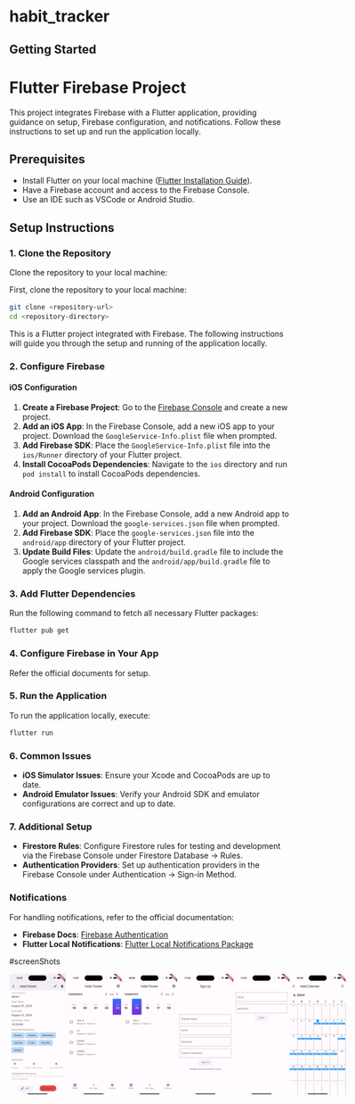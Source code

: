 # habit_tracker

## Getting Started

# Flutter Firebase Project

This project integrates Firebase with a Flutter application, providing guidance on setup, Firebase configuration, and notifications. Follow these instructions to set up and run the application locally.

## Prerequisites

- Install Flutter on your local machine ([Flutter Installation Guide](https://flutter.dev/docs/get-started/install)).
- Have a Firebase account and access to the Firebase Console.
- Use an IDE such as VSCode or Android Studio.

## Setup Instructions

### 1. Clone the Repository

Clone the repository to your local machine:


First, clone the repository to your local machine:

```bash
git clone <repository-url>
cd <repository-directory>
```

This is a Flutter project integrated with Firebase. The following instructions will guide you through the setup and running of the application locally.

### 2. Configure Firebase

#### iOS Configuration

1. **Create a Firebase Project**: Go to the [Firebase Console](https://console.firebase.google.com/) and create a new project.
2. **Add an iOS App**: In the Firebase Console, add a new iOS app to your project. Download the `GoogleService-Info.plist` file when prompted.
3. **Add Firebase SDK**: Place the `GoogleService-Info.plist` file into the `ios/Runner` directory of your Flutter project.
4. **Install CocoaPods Dependencies**: Navigate to the `ios` directory and run `pod install` to install CocoaPods dependencies.

#### Android Configuration

1. **Add an Android App**: In the Firebase Console, add a new Android app to your project. Download the `google-services.json` file when prompted.
2. **Add Firebase SDK**: Place the `google-services.json` file into the `android/app` directory of your Flutter project.
3. **Update Build Files**: Update the `android/build.gradle` file to include the Google services classpath and the `android/app/build.gradle` file to apply the Google services plugin.

### 3. Add Flutter Dependencies

Run the following command to fetch all necessary Flutter packages:
```bash
flutter pub get
```

### 4. Configure Firebase in Your App

Refer the official documents for setup.

### 5. Run the Application

To run the application locally, execute:
```bash
flutter run
```


### 6. Common Issues

- **iOS Simulator Issues**: Ensure your Xcode and CocoaPods are up to date.
- **Android Emulator Issues**: Verify your Android SDK and emulator configurations are correct and up to date.

### 7. Additional Setup

- **Firestore Rules**: Configure Firestore rules for testing and development via the Firebase Console under Firestore Database -> Rules.
- **Authentication Providers**: Set up authentication providers in the Firebase Console under Authentication -> Sign-in Method.

### Notifications

For handling notifications, refer to the official documentation:

- **Firebase Docs**: [Firebase Authentication](https://firebase.google.com/docs/auth)
- **Flutter Local Notifications**: [Flutter Local Notifications Package](https://pub.dev/packages/flutter_local_notifications)

#screenShots
<div style="display: flex; flex-direction: 'row';">
<img src="./photos/HabitDetails.png" width=20%>
<img src="./photos/homescreen.png" width=20%>
<img src="./photos/newHabbitScreen.png" width=20%>
<img src="./photos/signupScreen.png" width=20%>
<img src="./photos/email.png" width=20%>
<img src="./photos/habitCalender.png" width=20%>
</div>

